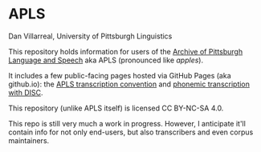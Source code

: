 # APLS

Dan Villarreal, University of Pittsburgh Linguistics

This repository holds information for users of the [Archive of Pittsburgh Language and Speech](https://labb-cat.linguistics.pitt.edu/labbcat/) aka APLS (pronounced like _apples_).

It includes a few public-facing pages hosted via GitHub Pages (aka github.io): the [APLS transcription convention](https://djvill.github.io/APLS/doc/Transcription-Convention.html) and [phonemic transcription with DISC](https://djvill.github.io/APLS/doc/Phonemic-Transcription.html).

This repository (unlike APLS itself) is licensed CC BY-NC-SA 4.0.

This repo is still very much a work in progress.
However, I anticipate it'll contain info for not only end-users, but also transcribers and even corpus maintainers.
